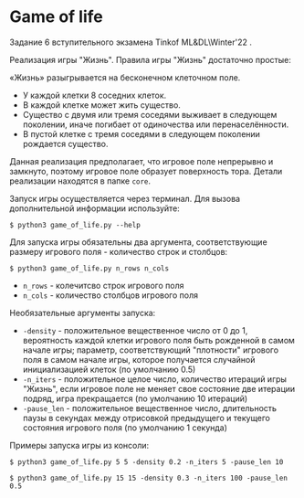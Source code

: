 # Game of life

Задание 6 вступительного экзамена Tinkof ML&DL\Winter'22 .

Реализация игры "Жизнь". Правила игры "Жизнь" достаточно простые:

«Жизнь» разыгрывается на бесконечном клеточном поле.
- У каждой клетки 8 соседних клеток.
- В каждой клетке может жить существо.
- Существо с двумя или тремя соседями выживает в следующем поколении, иначе погибает от одиночества или перенаселённости.
- В пустой клетке с тремя соседями в следующем поколении рождается существо.

Данная реализация предполагает, что игровое поле непрерывно и замкнуто, поэтому 
игровое поле образует поверхность тора. Детали реализации находятся
в папке `core`.

Запуск игры осуществляется через терминал.
Для вызова дополнительной информации используйте:

`$ python3 game_of_life.py --help`

Для запуска игры обязательны два аргумента, соответствующие размеру 
игрового поля - количество строк и столбцов:

`$ python3 game_of_life.py n_rows n_cols`

- `n_rows` - колечитсво строк игрового поля
- `n_cols` - количество столбцов игрового поля

Необязательные аргументы запуска:
- `-density` - положительное вещественное число от 0 до 1, вероятность каждой 
клетки игрового поля быть рожденной
в самом начале игры; параметр, соответствующий "плотности" игрового поля в самом
начале игры, которое получается случайной инициализацией клеток (по умолчанию 0.5)
- `-n_iters` - положительное целое число, количество итераций игры "Жизнь", если игровое поле не меняет
свое состояние две итерации подряд, игра прекращается (по умолчанию 10 итераций)
- `-pause_len` - положительное вещественное число, длительность паузы в секундах между отрисовкой предыдущего
и текущего состояния игрового поля (по умолчанию 1 секунда)

Примеры запуска игры из консоли:

`$ python3 game_of_life.py 5 5 -density 0.2 -n_iters 5 -pause_len 10`

`$ python3 game_of_life.py 15 15 -density 0.3 -n_iters 100 -pause_len 0.5`

